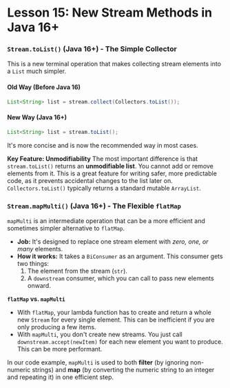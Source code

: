 # Lesson 15: New Stream Methods in Java 16+

### `Stream.toList()` (Java 16+) - The Simple Collector

This is a new terminal operation that makes collecting stream elements into a `List` much simpler.

#### Old Way (Before Java 16)
```java
List<String> list = stream.collect(Collectors.toList());
```

#### New Way (Java 16+)
```java
List<String> list = stream.toList();
```
It's more concise and is now the recommended way in most cases.

**Key Feature: Unmodifiability**
The most important difference is that `stream.toList()` returns an **unmodifiable list**. You cannot add or remove elements from it. This is a great feature for writing safer, more predictable code, as it prevents accidental changes to the list later on. `Collectors.toList()` typically returns a standard mutable `ArrayList`.

### `Stream.mapMulti()` (Java 16+) - The Flexible `flatMap`

`mapMulti` is an intermediate operation that can be a more efficient and sometimes simpler alternative to `flatMap`.

* **Job:** It's designed to replace one stream element with *zero, one, or many* elements.
* **How it works:** It takes a `BiConsumer` as an argument. This consumer gets two things:
    1.  The element from the stream (`str`).
    2.  A `downstream` consumer, which you can call to pass new elements onward.

**`flatMap` vs. `mapMulti`**
* With `flatMap`, your lambda function has to create and return a whole new `Stream` for every single element. This can be inefficient if you are only producing a few items.
* With `mapMulti`, you don't create new streams. You just call `downstream.accept(newItem)` for each new element you want to produce. This can be more performant.

In our code example, `mapMulti` is used to both **filter** (by ignoring non-numeric strings) and **map** (by converting the numeric string to an integer and repeating it) in one efficient step.